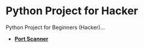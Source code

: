 # Python Project for Hacker

Python Project for Beginners (Hacker)...


- **[Port Scanner](https://github.com/TheLittleH4ck3r/PythonProjectForHacker/blob/main/portscanner.py)**
